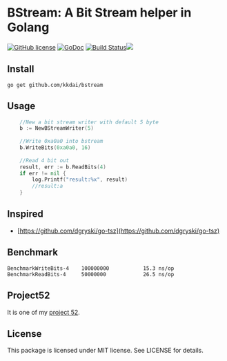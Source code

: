 BStream: A Bit Stream helper in Golang 
==================

[![GitHub license](https://img.shields.io/badge/license-MIT-blue.svg)](https://raw.githubusercontent.com/kkdai/bloomfilter/master/LICENSE)  [![GoDoc](https://godoc.org/github.com/kkdai/bstream?status.svg)](https://godoc.org/github.com/kkdai/bstream)  [![Build Status](https://travis-ci.org/kkdai/bstream.svg?branch=master)](https://travis-ci.org/kkdai/bstream)[![](https://goreportcard.com/badge/github.com/kkdai/bstream)](https://goreportcard.com/report/github.com/kkdai/bstream)



Install
---------------
`go get github.com/kkdai/bstream`


Usage
---------------

```go
	//New a bit stream writer with default 5 byte
	b := NewBStreamWriter(5)
	
	//Write 0xa0a0 into bstream
	b.WriteBits(0xa0a0, 16)
	
	//Read 4 bit out
	result, err := b.ReadBits(4)
	if err != nil {
		log.Printf("result:%x", result)
		//result:a
	}
```


Inspired
---------------

- [https://github.com/dgryski/go-tsz](https://github.com/dgryski/go-tsz)

Benchmark
---------------
```
BenchmarkWriteBits-4	100000000	        15.3 ns/op
BenchmarkReadBits-4 	50000000	        26.5 ns/op
```

Project52
---------------

It is one of my [project 52](https://github.com/kkdai/project52).


License
---------------

This package is licensed under MIT license. See LICENSE for details.

